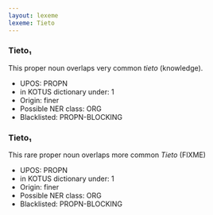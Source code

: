 ```yaml
---
layout: lexeme
lexeme: Tieto
---
```


###  Tieto₁

This proper noun overlaps  very common *tieto* (knowledge).
* UPOS:  PROPN
* in KOTUS dictionary under:  1
* Origin:  finer
* Possible NER class:  ORG
* Blacklisted:  PROPN-BLOCKING


###  Tieto₁

This rare proper noun overlaps more common *Tieto* (FIXME)
* UPOS:  PROPN
* in KOTUS dictionary under:  1
* Origin:  finer
* Possible NER class:  ORG
* Blacklisted:  PROPN-BLOCKING

